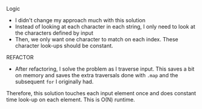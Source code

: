 Logic

- I didn't change my approach much with this solution
- Instead of looking at each character in each string, I only need to look at the characters defined by input
- Then, we only want one character to match on each index. These character look-ups should be constant.

REFACTOR
- After refactoring, I solve the problem as I traverse input. This saves a bit on memory and saves the extra traversals done with `.map` and the subsequent `for` I originally had.

Therefore, this solution touches each input element once and does constant time look-up on each element. This is O(N) runtime.
